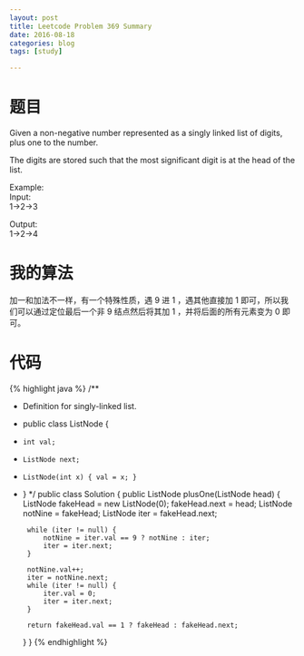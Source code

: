 ```yaml
---
layout: post
title: Leetcode Problem 369 Summary
date: 2016-08-18
categories: blog
tags: [study]

---
```


# 题目

Given a non-negative number represented as a singly linked list of digits, plus one to the number.

The digits are stored such that the most significant digit is at the head of the list.

Example:  
Input:  
1->2->3

Output:  
1->2->4

# 我的算法

加一和加法不一样，有一个特殊性质，遇 9 进 1 ，遇其他直接加 1 即可，所以我们可以通过定位最后一个非 9 结点然后将其加 1 ，并将后面的所有元素变为 0 即可。

# 代码

{% highlight java %}
/**
 * Definition for singly-linked list.
 * public class ListNode {
 *     int val;
 *     ListNode next;
 *     ListNode(int x) { val = x; }
 * }
 */
public class Solution {
    public ListNode plusOne(ListNode head) {
        ListNode fakeHead = new ListNode(0);
        fakeHead.next = head;
        ListNode notNine = fakeHead;
        ListNode iter = fakeHead.next;
        
        while (iter != null) {
            notNine = iter.val == 9 ? notNine : iter;
            iter = iter.next;
        }
        
        notNine.val++;
        iter = notNine.next;
        while (iter != null) {
            iter.val = 0;
            iter = iter.next;
        }
        
        return fakeHead.val == 1 ? fakeHead : fakeHead.next;
    }
}
{% endhighlight %}